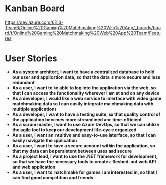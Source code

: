 # Kanban Board
https://dev.azure.com/6813-Team6/Online%20Gaming%20Matchmaking%20Web%20App/_boards/board/t/Online%20Gaming%20Matchmaking%20Web%20App%20Team/Features

# User Stories

- **As a system architect, I want to have a centralized database to hold our user and application data, so that the data is more secure and less redundant**
- **As a user, I want to be able to log into the application via the web, so that I can access the functionality wherever I am at and on any device**
- **As a developer, I would like a web service to interface with video game matchmaking data so I can easily integrate matchmaking data with multiple applications**
- **As a developer, I want to have a testing suite, so that quality control of the application becomes more streamlined and time-efficient**
- **As a scrum master, I want to use Azure DevOps, so that we can utilize the agile tool to keep our development life-cycle organized**
- **As a user, I want an intuitive and easy-to-use interface, so that I can easily navigate the application**
- **As a user, I want to have a secure account within the application, so that my data can be persistent between uses and secure**
- **As a project lead, I want to use the .NET framework for development, so that we have the necessary tools to create a fleshed-out web API and web application**
- **As a user, I want to matchmake for games I am interested in, so that I can find good competition and friends**     
